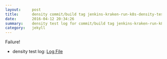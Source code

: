 ```yaml
---
layout:     post
title:      density commit/build tag jenkins-kraken-run-k8s-density-tests-41-30
date:       2016-04-12 20:34:26
summary:    density test log for commit/build tag jenkins-kraken-run-k8s-density-tests-41-30.
category:   jekyll
---
```


Failure!

- density test log: [Log File](http://s3-us-west-2.amazonaws.com/kraken-e2e-logs/density/jenkins-kraken-run-k8s-density-tests-41-30.log)
